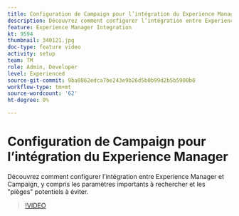 ```yaml
---
title: Configuration de Campaign pour l’intégration du Experience Manager
description: Découvrez comment configurer l’intégration entre Experience Manager et Campaign, y compris les paramètres importants à rechercher et les "pièges" potentiels à éviter.
feature: Experience Manager Integration
kt: 9594
thumbnail: 340121.jpg
doc-type: feature video
activity: setup
team: TM
role: Admin, Developer
level: Experienced
source-git-commit: 9ba0862edca7be243e9b26d5b0b99d2b5b5900b0
workflow-type: tm+mt
source-wordcount: '62'
ht-degree: 0%

---
```


# Configuration de Campaign pour l’intégration du Experience Manager

Découvrez comment configurer l’intégration entre Experience Manager et Campaign, y compris les paramètres importants à rechercher et les &quot;pièges&quot; potentiels à éviter.

>[!VIDEO](https://video.tv.adobe.com/v/340121?quality=12)
